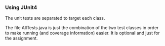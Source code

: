 ### Using JUnit4

The unit tests are separated to target each class. 

The file AllTests.java is just the combination of the two test classes in order to make running (and coverage information) easier. It is optional and just for the assignment. 
